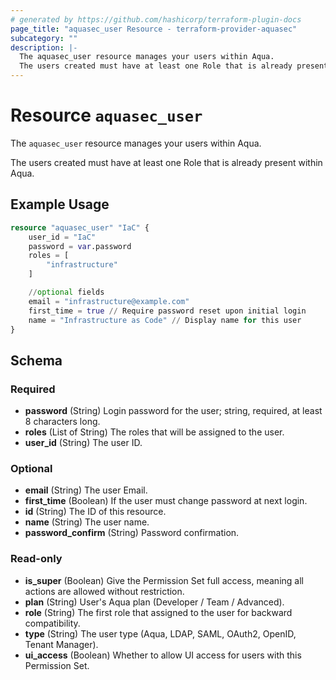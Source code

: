 ```yaml
---
# generated by https://github.com/hashicorp/terraform-plugin-docs
page_title: "aquasec_user Resource - terraform-provider-aquasec"
subcategory: ""
description: |-
  The aquasec_user resource manages your users within Aqua.
  The users created must have at least one Role that is already present within Aqua.
---
```


# Resource `aquasec_user`

The `aquasec_user` resource manages your users within Aqua.

The users created must have at least one Role that is already present within Aqua.

## Example Usage

```terraform
resource "aquasec_user" "IaC" {
    user_id = "IaC"
    password = var.password
    roles = [
        "infrastructure"
    ]

    //optional fields
    email = "infrastructure@example.com"
    first_time = true // Require password reset upon initial login
    name = "Infrastructure as Code" // Display name for this user
}
```

<!-- schema generated by tfplugindocs -->
## Schema

### Required

- **password** (String) Login password for the user; string, required, at least 8 characters long.
- **roles** (List of String) The roles that will be assigned to the user.
- **user_id** (String) The user ID.

### Optional

- **email** (String) The user Email.
- **first_time** (Boolean) If the user must change password at next login.
- **id** (String) The ID of this resource.
- **name** (String) The user name.
- **password_confirm** (String) Password confirmation.

### Read-only

- **is_super** (Boolean) Give the Permission Set full access, meaning all actions are allowed without restriction.
- **plan** (String) User's Aqua plan (Developer / Team / Advanced).
- **role** (String) The first role that assigned to the user for backward compatibility.
- **type** (String) The user type (Aqua, LDAP, SAML, OAuth2, OpenID, Tenant Manager).
- **ui_access** (Boolean) Whether to allow UI access for users with this Permission Set.


